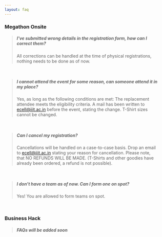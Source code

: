 ```yaml
---
layout: faq
---
```


<div id="onsite"></div>

### Megathon Onsite

> ##### **I've submitted wrong details in the registration form, how can I correct them?**
>
> All corrections can be handled at the time of physical registrations, nothing needs to be done as of now.

<br>

> ##### **I cannot attend the event for some reason, can someone attend it in my place?**
>
> Yes, as long as the following conditions are met:
> The replacement attendee meets the eligibility criteria.
> A mail has been written to ecell@iiit.ac.in before the event, stating the change.
> T-Shirt sizes cannot be changed.

<br>

> ##### **Can I cancel my registration?**
>
> Cancellations will be handled on a case-to-case basis. Drop an email to ecell@iiit.ac.in stating your reason for cancellation. Please note, that NO REFUNDS WILL BE MADE. (T-Shirts and other goodies have already been ordered, a refund is not possible).

<br>

> ##### **I don't have a team as of now. Can I form one on spot?**
>
> Yes! You are allowed to form teams on spot.

<br>

<div id="online"></div>

<!-- ### Megathon Online

> ##### **Do I need to pay money to register for the Hackathon?**
>
> NO.You do not have to pay anything to anyone to register yourself for this Hackathon.

<br>

> ##### **Do I need to have any specific qualification to be a participant for the Hackathon?**
>
> Yes, you must be a student from any University/College in India.

<br>

> ##### **What kind of solution will be accepted?**
>
> Both technology based as well as non-tech based solutions will be accepted.

<br>

> ##### **Do I have to put my name on the presentation?**
>
> Yes, make sure your presentation has a slide containing your name,registration number,etc.

<br>

> ##### **Is it an individual or team event?**
>
> Students can participate either way- individually or as a team. The maximum strength of a team can be 5 members.Every team member needs to fulfil the eligibility criteria.

<br>

> ##### **Can a college have multiple teams?**
>
> Yes.There is no restriction on the number of teams from a college.

<br>

> ##### **Can the participants of a team be from different colleges?**
>
> Yes. There is no restriction here either.

<br>

> ##### **How detailed should be the presentation?**
>
> As your solution will be evaluated in your absence, we request you to make your solution as informative as possible and if possible include a F.A.Qs section in your presentation.

<br>

> ##### **What is prototype code?**
>
> It is basically a working code of the solution you are providing.It might not be fully prepared with all the functionalities, maybe just with the few main ones.

<br>

> ##### **How is the environment? Will your environment support any language? Will you provide any IDE and DB for us to work on ideas?**
>
> You have to develop the entire software application on your local system and submit it on HackerEarth in tar/zip file format along with instructions to run the application and source code.

<br>

> ##### **Does one have to be online and available for the entire duration of the Hackathon?**
>
> No, one does not need to be logged in on HackerEarth or be online for the entire duration. You can develop the application on your local system based on the given themes and then submit it on HackerEarth, on the specific challenge page.

<br>

> ##### **Since there is no specific technology mentioned, are there any restrictions on using number of pre-built libraries?**
>
> There is no restriction to use any language, technology stack, or libraries. You can use any of them to create the web/mobile application.

<br>

> ##### **Who will own the IP(Intellectual Property) Rights to the product that I have built?**
>
> The developer/developers of the web/mobile application will have all rights and own the IP of the product. However, all code needs to be in public domain (open source) so that it can be evaluated by the judges.

<br>

> ##### **Where can I get to know about the event details?**
>
> All details regarding the events will be present on [this website](https://megathon.in) .Follow the E-Cell Facebook pages of [E-Cell IIIT Hyderabad](https://www.facebook.com/ecell.iiithyd/) & [E-Cell IIT Hyderabad](https://www.facebook.com/ecell.iithyderabad/) for regular updates.
> Who to contact for any queries?For any queries mail us [ecell.iiit.ac.in](mailto:ecell@iiit.ac.in).

<br> -->

<div id="bhack"></div>

### Business Hack

> ##### FAQs will be added soon
